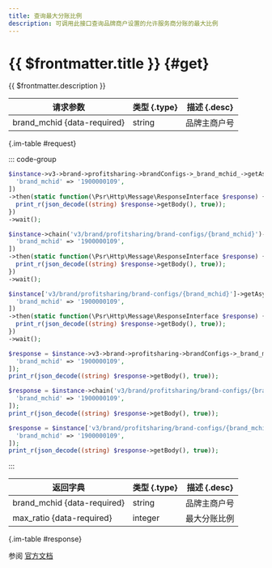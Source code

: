 ```yaml
---
title: 查询最大分账比例
description: 可调用此接口查询品牌商户设置的允许服务商分账的最大比例
---
```


# {{ $frontmatter.title }} {#get}

{{ $frontmatter.description }}

| 请求参数 | 类型 {.type} | 描述 {.desc}
| --- | --- | ---
| brand_mchid {data-required} | string | 品牌主商户号

{.im-table #request}

::: code-group

```php [异步纯链式]
$instance->v3->brand->profitsharing->brandConfigs->_brand_mchid_->getAsync([
  'brand_mchid' => '1900000109',
])
->then(static function(\Psr\Http\Message\ResponseInterface $response) {
  print_r(json_decode((string) $response->getBody(), true));
})
->wait();
```

```php [异步声明式]
$instance->chain('v3/brand/profitsharing/brand-configs/{brand_mchid}')->getAsync([
  'brand_mchid' => '1900000109',
])
->then(static function(\Psr\Http\Message\ResponseInterface $response) {
  print_r(json_decode((string) $response->getBody(), true));
})
->wait();
```

```php [异步属性式]
$instance['v3/brand/profitsharing/brand-configs/{brand_mchid}']->getAsync([
  'brand_mchid' => '1900000109',
])
->then(static function(\Psr\Http\Message\ResponseInterface $response) {
  print_r(json_decode((string) $response->getBody(), true));
})
->wait();
```

```php [同步纯链式]
$response = $instance->v3->brand->profitsharing->brandConfigs->_brand_mchid_->get([
  'brand_mchid' => '1900000109',
]);
print_r(json_decode((string) $response->getBody(), true));
```

```php [同步声明式]
$response = $instance->chain('v3/brand/profitsharing/brand-configs/{brand_mchid}')->get([
  'brand_mchid' => '1900000109',
]);
print_r(json_decode((string) $response->getBody(), true));
```

```php [同步属性式]
$response = $instance['v3/brand/profitsharing/brand-configs/{brand_mchid}']->get([
  'brand_mchid' => '1900000109',
]);
print_r(json_decode((string) $response->getBody(), true));
```

:::

| 返回字典 | 类型 {.type} | 描述 {.desc}
| --- | --- | ---
| brand_mchid {data-required} | string | 品牌主商户号
| max_ratio {data-required} | integer | 最大分账比例

{.im-table #response}

参阅 [官方文档](https://pay.weixin.qq.com/doc/v3/partner/4012467022)
